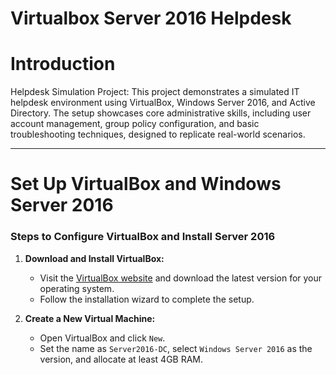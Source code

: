 # Virtualbox Server 2016 Helpdesk

# Introduction
Helpdesk Simulation Project: This project demonstrates a simulated IT helpdesk environment using VirtualBox, Windows Server 2016, and Active Directory. The setup showcases core administrative skills, including user account management, group policy configuration, and basic troubleshooting techniques, designed to replicate real-world scenarios.

---

# Set Up VirtualBox and Windows Server 2016

### Steps to Configure VirtualBox and Install Server 2016

1. **Download and Install VirtualBox:**  
   - Visit the [VirtualBox website]([https://www.virtualbox.org/](https://www.oracle.com/virtualization/technologies/vm/downloads/virtualbox-downloads.html)) and download the latest version for your operating system.  
   - Follow the installation wizard to complete the setup.
  
2. **Create a New Virtual Machine:**  
   - Open VirtualBox and click `New`.  
   - Set the name as `Server2016-DC`, select `Windows Server 2016` as the version, and allocate at least 4GB RAM.

<!--## Setting up VirtualBox with Windows Server 2016

<details>
<summary>VirtualBox Server 2016 Intial Setup</summary>
  
---  

This section outlines the configuration of VirtualBox to host a Windows Server 2016 virtual machine, which serves as the domain controller. The server is configured with role-based features, including Active Directory Domain Services (AD DS), to simulate a fully functional domain environment. This setup provides a foundation for demonstrating user account management, group policy implementation, and other key administrative tasks.



---

</details> -->
